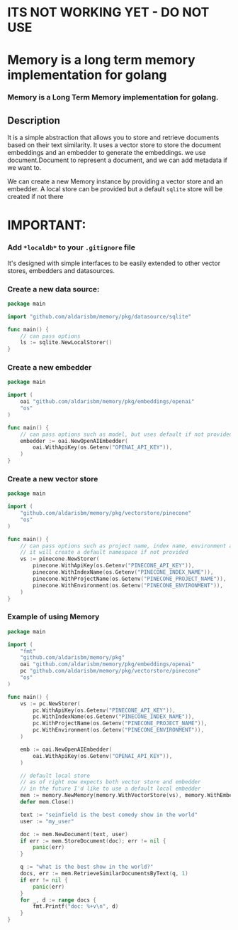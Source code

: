 # ITS NOT WORKING YET - DO NOT USE


# Memory is a long term memory implementation for golang


### Memory is a Long Term Memory implementation for golang. 

## Description
It is a simple abstraction that allows you to store and retrieve documents based on their text similarity. 
It uses a vector store to store the document embeddings and an embedder to generate the embeddings.
we use document.Document to represent a document, and we can add metadata if we want to.


We can create a new Memory instance by providing a vector store and an embedder. A local store can be 
provided but a default `sqlite` store will be created if not there

# IMPORTANT:
### Add `*localdb*` to your `.gitignore` file 


It's designed with simple interfaces to be easily extended to other vector stores, embedders and datasources.

### Create a new data source:

```go
package main

import "github.com/aldarisbm/memory/pkg/datasource/sqlite"

func main() {
	// can pass options
	ls := sqlite.NewLocalStorer()
}
```

### Create a new embedder

```go
package main

import (
	oai "github.com/aldarisbm/memory/pkg/embeddings/openai"
	"os"
)

func main() {
	// can pass options such as model, but uses default if not provided
	embedder := oai.NewOpenAIEmbedder(
		oai.WithApiKey(os.Getenv("OPENAI_API_KEY")),
	)
}
```

### Create a new vector store

```go
package main

import (
    "github.com/aldarisbm/memory/pkg/vectorstore/pinecone"
    "os"
)

func main() { 
	// can pass options such as project name, index name, environment and api key 
	// it will create a default namespace if not provided
	vs := pinecone.NewStorer(
        pinecone.WithApiKey(os.Getenv("PINECONE_API_KEY")),
        pinecone.WithIndexName(os.Getenv("PINECONE_INDEX_NAME")),
        pinecone.WithProjectName(os.Getenv("PINECONE_PROJECT_NAME")),
        pinecone.WithEnvironment(os.Getenv("PINECONE_ENVIRONMENT")),
    )
}
```


### Example of using Memory

```go
package main

import (
	"fmt"
	"github.com/aldarisbm/memory/pkg"
	oai "github.com/aldarisbm/memory/pkg/embeddings/openai"
	pc "github.com/aldarisbm/memory/pkg/vectorstore/pinecone"
	"os"
)

func main() {
	vs := pc.NewStorer(
		pc.WithApiKey(os.Getenv("PINECONE_API_KEY")),
		pc.WithIndexName(os.Getenv("PINECONE_INDEX_NAME")),
		pc.WithProjectName(os.Getenv("PINECONE_PROJECT_NAME")),
		pc.WithEnvironment(os.Getenv("PINECONE_ENVIRONMENT")),
	)

	emb := oai.NewOpenAIEmbedder(
		oai.WithApiKey(os.Getenv("OPENAI_API_KEY")),
	)

	// default local store
	// as of right now expects both vector store and embedder
	// in the future I'd like to use a default local embedder
	mem := memory.NewMemory(memory.WithVectorStore(vs), memory.WithEmbedder(emb))
	defer mem.Close()

	text := "seinfield is the best comedy show in the world"
	user := "my_user"

	doc := mem.NewDocument(text, user)
	if err := mem.StoreDocument(doc); err != nil {
		panic(err)
	}

	q := "what is the best show in the world?"
	docs, err := mem.RetrieveSimilarDocumentsByText(q, 1)
	if err != nil {
		panic(err)
	}
	for _, d := range docs {
		fmt.Printf("doc: %+v\n", d)
	}
}
```
